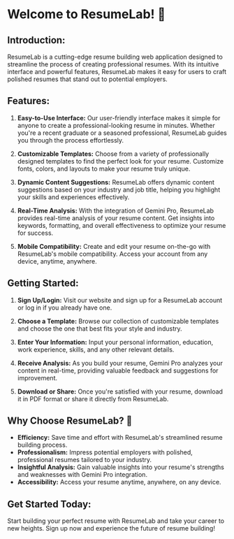 # Welcome to ResumeLab! 🚀

## Introduction:
ResumeLab is a cutting-edge resume building web application designed to streamline the process of creating professional resumes. With its intuitive interface and powerful features, ResumeLab makes it easy for users to craft polished resumes that stand out to potential employers.

## Features:

1. **Easy-to-Use Interface:** Our user-friendly interface makes it simple for anyone to create a professional-looking resume in minutes. Whether you're a recent graduate or a seasoned professional, ResumeLab guides you through the process effortlessly.

2. **Customizable Templates:** Choose from a variety of professionally designed templates to find the perfect look for your resume. Customize fonts, colors, and layouts to make your resume truly unique.

3. **Dynamic Content Suggestions:** ResumeLab offers dynamic content suggestions based on your industry and job title, helping you highlight your skills and experiences effectively.

4. **Real-Time Analysis:** With the integration of Gemini Pro, ResumeLab provides real-time analysis of your resume content. Get insights into keywords, formatting, and overall effectiveness to optimize your resume for success.

5. **Mobile Compatibility:** Create and edit your resume on-the-go with ResumeLab's mobile compatibility. Access your account from any device, anytime, anywhere.

## Getting Started:

1. **Sign Up/Login:** Visit our website and sign up for a ResumeLab account or log in if you already have one.

2. **Choose a Template:** Browse our collection of customizable templates and choose the one that best fits your style and industry.

3. **Enter Your Information:** Input your personal information, education, work experience, skills, and any other relevant details.

4. **Receive Analysis:** As you build your resume, Gemini Pro analyzes your content in real-time, providing valuable feedback and suggestions for improvement.

5. **Download or Share:** Once you're satisfied with your resume, download it in PDF format or share it directly from ResumeLab.

## Why Choose ResumeLab? 🌟

- **Efficiency:** Save time and effort with ResumeLab's streamlined resume building process.
- **Professionalism:** Impress potential employers with polished, professional resumes tailored to your industry.
- **Insightful Analysis:** Gain valuable insights into your resume's strengths and weaknesses with Gemini Pro integration.
- **Accessibility:** Access your resume anytime, anywhere, on any device.

## Get Started Today:
Start building your perfect resume with ResumeLab and take your career to new heights. Sign up now and experience the future of resume building! 
